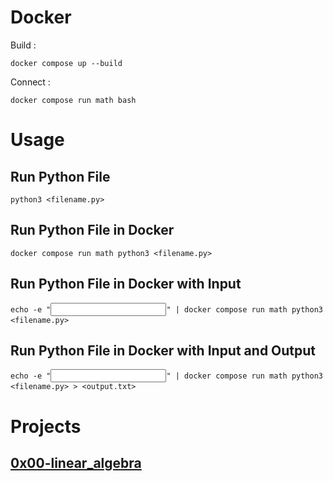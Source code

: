 # Docker

Build :

<code>docker compose up --build</code>

Connect :

<code>docker compose run math bash</code>


# Usage

## Run Python File

<code>python3 <filename.py></code>

## Run Python File in Docker

<code>docker compose run math python3 <filename.py></code>

## Run Python File in Docker with Input

<code>echo -e "<input>" | docker compose run math python3 <filename.py></code>

## Run Python File in Docker with Input and Output

<code>echo -e "<input>" | docker compose run math python3 <filename.py> > <output.txt></code>


# Projects

## [0x00-linear_algebra](./linear_algebra)